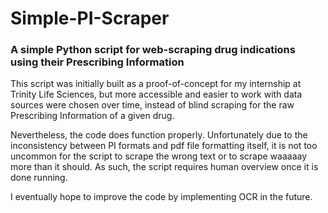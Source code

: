 # Simple-PI-Scraper
### A simple Python script for web-scraping drug indications using their Prescribing Information

This script was initially built as a proof-of-concept for my internship at Trinity Life Sciences, but more accessible and easier to work with data sources were chosen over time, instead of blind scraping for the raw Prescribing Information of a given drug.

Nevertheless, the code does function properly. Unfortunately due to the inconsistency between PI formats and pdf file formatting itself, it is not too uncommon for the script to scrape the wrong text or to scrape waaaaay more than it should. As such, the script requires human overview once it is done running.

I eventually hope to improve the code by implementing OCR in the future.
